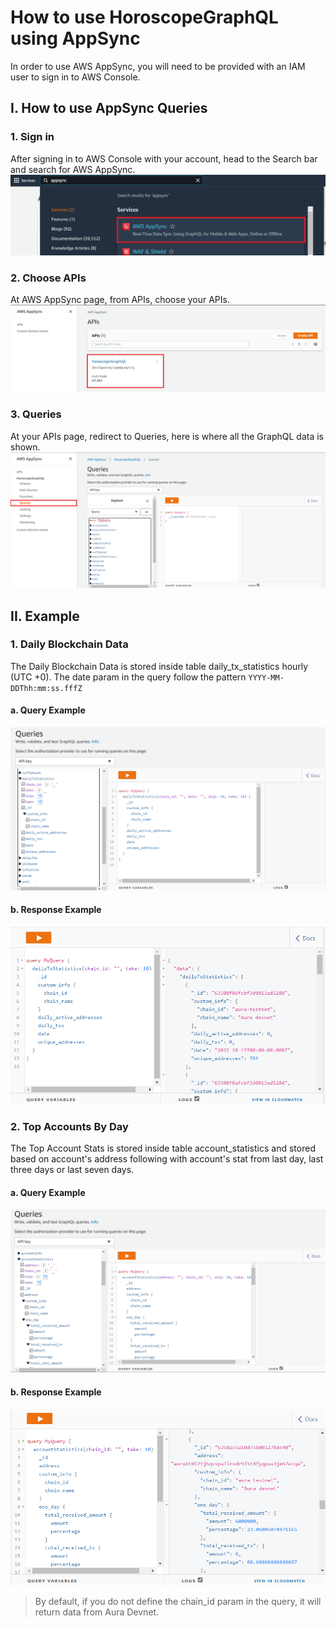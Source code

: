 # How to use HoroscopeGraphQL using AppSync
In order to use AWS AppSync, you will need to be provided with an IAM user to sign in to AWS Console.

## I. How to use AppSync Queries

### 1. Sign in
After signing in to AWS Console with your account, head to the Search bar and search for AWS AppSync.
![image](../docs/images/search-appsync.png)

### 2. Choose APIs
At AWS AppSync page, from APIs, choose your APIs.
![image](../docs/images/choose-api.png)

### 3. Queries
At your APIs page, redirect to Queries, here is where all the GraphQL data is shown.
![image](../docs/images/appsync-queries.png)

## II. Example

### 1. Daily Blockchain Data
The Daily Blockchain Data is stored inside table daily_tx_statistics hourly (UTC +0).
The date param in the query follow the pattern `YYYY-MM-DDThh:mm:ss.fffZ`

#### a. Query Example
![image](../docs/images/daily-stats-query-example.png)

#### b. Response Example
![image](../docs/images/daily-stats-response-example.png)

### 2. Top Accounts By Day
The Top Account Stats is stored inside table account_statistics and stored based on account's address following with account's stat from last day, last three days or last seven days.

#### a. Query Example
![image](../docs/images/top-accounts-query-example.png)

#### b. Response Example
![image](../docs/images/top-accounts-response-example.png)

> By default, if you do not define the chain_id param in the query, it will return data from Aura Devnet.